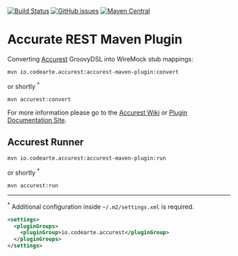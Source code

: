 [![Build Status](https://travis-ci.org/Codearte/accurest-maven-plugin.svg?branch=master)](https://travis-ci.org/Codearte/accurest-maven-plugin) [![GitHub issues](https://img.shields.io/github/issues/Codearte/accurest.svg)](https://github.com/Codearte/accurest/labels/maven) [![Maven Central](https://img.shields.io/maven-central/v/io.codearte.accurest/accurest-maven-plugin.svg)](https://maven-badges.herokuapp.com/maven-central/io.codearte.accurest/accurest-maven-plugin)

Accurate REST Maven Plugin
====

Converting [Accurest](https://github.com/Codearte/accurest/wiki/1.-Introduction) GroovyDSL into WireMock stub mappings:

    mvn io.codearte.accurest:accurest-maven-plugin:convert
    
or shortly <sup>*</sup>

    mvn accurest:convert
    
For more information please go to the [Accurest Wiki](https://github.com/Codearte/accurest/wiki/2.2-Maven-Project) or [Plugin Documentation Site](http://codearte.github.io/accurest-maven-plugin/plugin-info.html).
  

    

Accurest Runner
---

    mvn io.codearte.accurest:accurest-maven-plugin:run
    
or shortly <sup>*</sup>

    mvn accurest:run

---

<sup>*</sup> Additional configuration inside `~/.m2/settings.xml` is required.

```xml
<settings>
  <pluginGroups>
    <pluginGroup>io.codearte.accurest</pluginGroup>
  </pluginGroups>
</settings>

```

